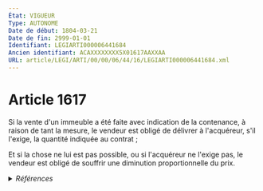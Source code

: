 ```yaml
---
État: VIGUEUR
Type: AUTONOME
Date de début: 1804-03-21
Date de fin: 2999-01-01
Identifiant: LEGIARTI000006441684
Ancien identifiant: ACAXXXXXXXX5X01617AAXXAA
URL: article/LEGI/ARTI/00/00/06/44/16/LEGIARTI000006441684.xml
---
```


<h1>Article 1617</h1>

Si la vente d'un immeuble a été faite avec indication de la contenance, à raison
de tant la mesure, le vendeur est obligé de délivrer à l'acquéreur, s'il
l'exige, la quantité indiquée au contrat ;<br />

Et si la chose ne lui est pas possible, ou si l'acquéreur ne l'exige pas, le
vendeur est obligé de souffrir une diminution proportionnelle du prix.


<details>
  <summary><em>Références</em></summary>

  <h2>Articles faisant référence à l'article</h2>
  
  <ul>
    <li>
      <a href="https://legal.tricoteuses.fr//redirection/LEGIARTI000006441693?vers=git&vers=legifrance">Code civil - article 1618 AUTONOME VIGUEUR, en vigueur depuis le 1804-03-21</a> CITATION source
    </li>
  </ul>
  
  <h2>Références faites par l'article</h2>
  
  <ul>
    <li>
      2999-01-01 CITATION cible <a href="https://legal.tricoteuses.fr//redirection/LEGIARTI000006441693?vers=git&vers=legifrance">Code civil - article 1618 AUTONOME VIGUEUR, en vigueur depuis le 1804-03-21</a>
    </li>
    <li>
      CODIFICATION source Loi 1804-03-06
    </li>
    <li>
      CREATION source Loi 1804-03-06 promulguée le 16 mars 1804
    </li>
  </ul>
</details>
